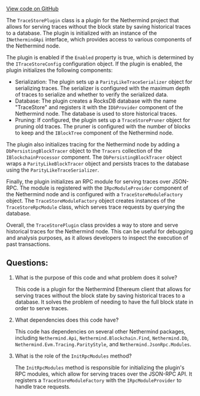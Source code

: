 [View code on GitHub](https://github.com/nethermindeth/nethermind/Nethermind.JsonRpc.TraceStore/TraceStorePlugin.cs)

The `TraceStorePlugin` class is a plugin for the Nethermind project that allows for serving traces without the block state by saving historical traces to a database. The plugin is initialized with an instance of the `INethermindApi` interface, which provides access to various components of the Nethermind node.

The plugin is enabled if the `Enabled` property is true, which is determined by the `ITraceStoreConfig` configuration object. If the plugin is enabled, the plugin initializes the following components:

- Serialization: The plugin sets up a `ParityLikeTraceSerializer` object for serializing traces. The serializer is configured with the maximum depth of traces to serialize and whether to verify the serialized data.
- Database: The plugin creates a RocksDB database with the name "TraceStore" and registers it with the `IDbProvider` component of the Nethermind node. The database is used to store historical traces.
- Pruning: If configured, the plugin sets up a `TraceStorePruner` object for pruning old traces. The pruner is configured with the number of blocks to keep and the `IBlockTree` component of the Nethermind node.

The plugin also initializes tracing for the Nethermind node by adding a `DbPersistingBlockTracer` object to the `Tracers` collection of the `IBlockchainProcessor` component. The `DbPersistingBlockTracer` object wraps a `ParityLikeBlockTracer` object and persists traces to the database using the `ParityLikeTraceSerializer`.

Finally, the plugin initializes an RPC module for serving traces over JSON-RPC. The module is registered with the `IRpcModuleProvider` component of the Nethermind node and is configured with a `TraceStoreModuleFactory` object. The `TraceStoreModuleFactory` object creates instances of the `TraceStoreRpcModule` class, which serves trace requests by querying the database.

Overall, the `TraceStorePlugin` class provides a way to store and serve historical traces for the Nethermind node. This can be useful for debugging and analysis purposes, as it allows developers to inspect the execution of past transactions.
## Questions: 
 1. What is the purpose of this code and what problem does it solve?
    
    This code is a plugin for the Nethermind Ethereum client that allows for serving traces without the block state by saving historical traces to a database. It solves the problem of needing to have the full block state in order to serve traces.

2. What dependencies does this code have?
    
    This code has dependencies on several other Nethermind packages, including `Nethermind.Api`, `Nethermind.Blockchain.Find`, `Nethermind.Db`, `Nethermind.Evm.Tracing.ParityStyle`, and `Nethermind.JsonRpc.Modules`.

3. What is the role of the `InitRpcModules` method?
    
    The `InitRpcModules` method is responsible for initializing the plugin's RPC modules, which allow for serving traces over the JSON-RPC API. It registers a `TraceStoreModuleFactory` with the `IRpcModuleProvider` to handle trace requests.
